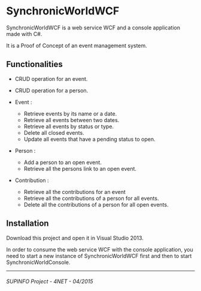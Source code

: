 SynchronicWorldWCF
======

SynchronicWorldWCF is a web service WCF and a console application made with C#.

It is a Proof of Concept of an event management system.

Functionalities
------------

- CRUD operation for an event.
- CRUD operation for a person.

- Event :
  - Retrieve events by its name or a date.
  - Retrieve all events between two dates.
  - Retrieve all events by status or type.
  - Delete all closed events.
  - Update all events that have a pending status to open.
  
- Person :
  - Add a person to an open event.
  - Retrieve all the persons link to an open event.  
  
- Contribution :  
  - Retrieve all the contributions for an event
  - Retrieve all the contributions of a person for all events.
  - Delete all the contributions of a person for all open events.

Installation
------------

Download this project and open it in Visual Studio 2013.

In order to consume the web service WCF with the console application, you need to start a new instance of SynchronicWorldWCF first and then to start SynchronicWorldConsole.

------------
###### SUPINFO Project - 4NET - 04/2015
